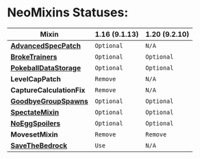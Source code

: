 # NeoMixins Statuses:

| **Mixin** | **1.16 (9.1.13)** | **1.20 (9.2.10)** | 
|-|-|-|
| [**AdvancedSpecPatch**](<https://github.com/Neovitalism/NeoMixins/releases/tag/AdvancedSpecPatch-1.0.0>) | `Optional` | `N/A` |
| [**BrokeTrainers**](<https://github.com/Neovitalism/NeoMixins/releases/tag/BrokeTrainers-1.0.0>) | `Optional` | `Optional` |
| [**PokeballDataStorage**](<https://github.com/Neovitalism/NeoMixins/releases/tag/PokeballDataStorage-1.0.0>) | `Optional` | `Optional` |
| **LevelCapPatch** | `Remove` | `N/A` |
| **CaptureCalculationFix** | `Remove` | `N/A` |
| [**GoodbyeGroupSpawns**](<https://github.com/Neovitalism/NeoMixins/releases/tag/GoodbyeGroupSpawns-1.0.2>) | `Optional` | `Optional` |
| [**SpectateMixin**](<https://github.com/Neovitalism/NeoMixins/releases/tag/SpectateMixin-1.0.2>) | `Optional` | `Optional` |
| [**NoEggSpoilers**](<https://github.com/Neovitalism/NeoMixins/releases/tag/NoEggSpoilers-1.0.1>) | `Optional` | `Optional` |
| **MovesetMixin** | `Remove` | `Remove` |
| [**SaveTheBedrock**](<https://github.com/Neovitalism/NeoMixins/releases/tag/SaveTheBedrock-1.0.1>) | `Use` | `N/A` |
